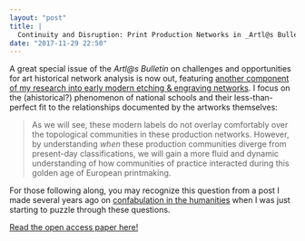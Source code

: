 ```yaml
---
layout: "post"
title: | 
  Continuity and Disruption: Print Production Networks in _Artl@s Bulletin_
date: "2017-11-29 22:50"
---
```


A great special issue of the _Artl@s Bulletin_ on challenges and opportunities for art historical network analysis is now out, featuring [another component of my research into early modern etching & engraving networks][purdue].
I focus on the (ahistorical?) phenomenon of national schools and their less-than-perfect fit to the relationships documented by the artworks themselves:

>As we will see, these modern labels do not overlay comfortably over the topological communities in these production networks. However, by understanding _when_ these production communities diverge from present-day classifications, we will gain a more fluid and dynamic understanding of how communities of practice interacted during this golden age of European printmaking.

For those following along, you may recognize this question from a post I made several years ago on [confabulation in the humanities](/2015/03/21/confabulation-in-the-humanities.html) when I was just starting to puzzle through these questions.

[Read the open access paper here!][purdue]

[purdue]: (https://docs.lib.purdue.edu/artlas/vol6/iss3/2/)
